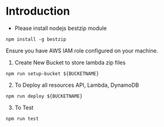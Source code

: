 <!-- Documentation goes here -->

# Introduction

- Please install nodejs bestzip module
```
npm install -g bestzip
```

Ensure you have AWS IAM role configured on your machine.

1. Create New Bucket to store lambda zip files
```
npm run setup-bucket ${BUCKETNAME}
```

2. To Deploy all resources API, Lambda, DynamoDB
```
npm run deploy ${BUCKETNAME}
```

3. To Test
```
npm run test
```